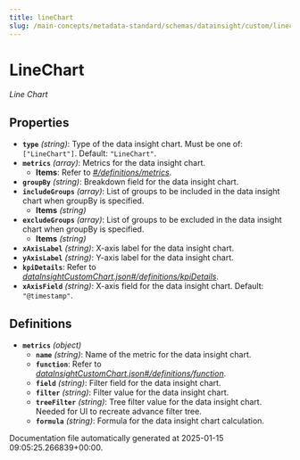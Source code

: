 ```yaml
---
title: lineChart
slug: /main-concepts/metadata-standard/schemas/datainsight/custom/linechart
---
```


# LineChart

*Line Chart*

## Properties

- **`type`** *(string)*: Type of the data insight chart. Must be one of: `["LineChart"]`. Default: `"LineChart"`.
- **`metrics`** *(array)*: Metrics for the data insight chart.
  - **Items**: Refer to *[#/definitions/metrics](#definitions/metrics)*.
- **`groupBy`** *(string)*: Breakdown field for the data insight chart.
- **`includeGroups`** *(array)*: List of groups to be included in the data insight chart when groupBy is specified.
  - **Items** *(string)*
- **`excludeGroups`** *(array)*: List of groups to be excluded in the data insight chart when groupBy is specified.
  - **Items** *(string)*
- **`xAxisLabel`** *(string)*: X-axis label for the data insight chart.
- **`yAxisLabel`** *(string)*: Y-axis label for the data insight chart.
- **`kpiDetails`**: Refer to *[dataInsightCustomChart.json#/definitions/kpiDetails](#taInsightCustomChart.json#/definitions/kpiDetails)*.
- **`xAxisField`** *(string)*: X-axis field for the data insight chart. Default: `"@timestamp"`.
## Definitions

- **`metrics`** *(object)*
  - **`name`** *(string)*: Name of the metric for the data insight chart.
  - **`function`**: Refer to *[dataInsightCustomChart.json#/definitions/function](#taInsightCustomChart.json#/definitions/function)*.
  - **`field`** *(string)*: Filter field for the data insight chart.
  - **`filter`** *(string)*: Filter value for the data insight chart.
  - **`treeFilter`** *(string)*: Tree filter value for the data insight chart. Needed for UI to recreate advance filter tree.
  - **`formula`** *(string)*: Formula for the data insight chart calculation.


Documentation file automatically generated at 2025-01-15 09:05:25.266839+00:00.
